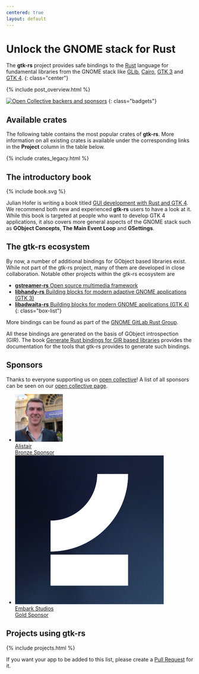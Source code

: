 ```yaml
---
centered: true
layout: default
---
```


# Unlock the GNOME stack for Rust

The **gtk-rs** project provides safe bindings to the [Rust] language for fundamental libraries from the GNOME stack like [GLib], [Cairo], [GTK&nbsp;3][GTK] and [GTK&nbsp;4][GTK].
{: class="center"}

[Rust]: https://www.rust-lang.org
[GLib]: https://developer.gnome.org/glib
[GTK]: https://gtk.org
[Cairo]: https://cairographics.org/documentation/

{% include post_overview.html %}

[![Open Collective backers and sponsors](https://img.shields.io/opencollective/all/gtk-rs?color=%2399c9ff&label=Support%20us%20on%20open%20collective&logo=open-collective&logoColor=white&style=for-the-badge&labelColor=%233385ff)](https://opencollective.com/gtk-rs)
{: class="badgets"}


## Available crates

The following table contains the most popular crates of **gtk-rs**. More information on all existing crates is available under the corresponding links in the **Project** column in the table below.

{% include crates_legacy.html %}


<div class="special" markdown="1">

## The introductory book

<div class="with-logo" markdown="1">

{% include book.svg %}

Julian Hofer is writing a book titled [GUI development with Rust and GTK&nbsp;4][book]. We recommend both new and experienced **gtk-rs** users to have a look at it. While this book is targeted at people who want to develop GTK&nbsp;4 applications, it also covers more general aspects of the GNOME stack such as **GObject Concepts**, **The Main Event Loop** and **GSettings**.

[book]: /gtk4-rs/stable/book

</div>
</div>


## The gtk-rs ecosystem

By now, a number of additional bindings for GObject based libraries exist. While not part of the gtk-rs project, many of them are developed in close collaboration. Notable other projects within the gtk-rs ecosystem are

- [**gstreamer-rs** Open source multimedia framework](https://gitlab.freedesktop.org/gstreamer/gstreamer-rs)
- [**libhandy-rs** Building blocks for modern adaptive GNOME applications (GTK&nbsp;3)](https://gitlab.gnome.org/World/Rust/libhandy-rs)
- [**libadwaita-rs** Building blocks for modern GNOME applications (GTK&nbsp;4)](https://gitlab.gnome.org/World/Rust/libadwaita-rs)
{: class="box-list"}

More bindings can be found as part of the [GNOME GitLab Rust Group](https://gitlab.gnome.org/World/Rust).

All these bindings are generated on the basis of GObject introspection (GIR). The book [Generate Rust bindings for GIR based libraries](/gir/book/) provides the documentation for the tools that gtk-rs provides to generate such bindings.


## Sponsors

Thanks to everyone supporting us on [open collective][opencollective]! A list of all sponsors can be seen on our [open collective page][opencollective].

<ul class="sponsors">
    <li>
        <a href="https://opencollective.com/alistair">
            <img alt="Alistair" src="/images/alistair.png">
            <div>Alistair</div>
            <div class="metal bronze">Bronze Sponsor</div>
        </a>
    </li>
    <li>
        <a href="https://www.embark-studios.com/">
            <img alt="Embark Studios" src="/images/embark.png">
            <div>Embark Studios</div>
            <div class="metal gold">Gold Sponsor</div>
        </a>
    </li>
</ul>

[opencollective]: https://opencollective.com/gtk-rs

## Projects using gtk-rs

{% include projects.html %}

If you want your app to be added to this list, please create a [Pull Request](https://github.com/gtk-rs/gtk-rs.github.io/edit/master/_data/projects.json) for it.
